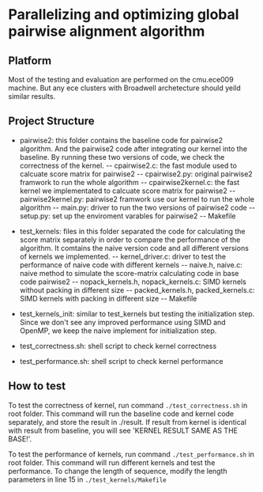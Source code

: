 # Parallelizing and optimizing global pairwise alignment algorithm

## Platform
Most of the testing and evaluation are performed on the cmu.ece009 machine. But any ece clusters with Broadwell archetecture should yeild similar results. 

## Project Structure
- pairwise2: this folder contains the baseline code for pairwise2 algorithm. And the pairwise2 code after integrating our kernel into the baseline. By running these two versions of code, we check the correctness of the kernel.
-- cpairwise2.c: the fast module used to calcuate score matrix for pairwise2 
-- cpairwise2.py: original pairwise2 framwork to run the whole algorithm
-- cpairwise2kernel.c: the fast kernel we implementated to calcuate score matrix for pairwise2 
-- pairwise2kernel.py: pairwise2 framwork use our kernel to run the whole algorithm
-- main.py: driver to run the two versions of pairwise2 code
-- setup.py: set up the enviroment varables for pairwise2 
-- Makefile

- test_kernels: files in this folder separated the code for calculating the score matrix separately in order to compare the performance of the algorithm. It comtains the naive version code and all different versions of kernels we implemented.
-- kernel_driver.c: driver to test the performance of naive code with different kernels
-- naive.h, naive.c: naive method to simulate the score-matrix calculating code in base code pairwise2
-- nopack_kernels.h, nopack_kernels.c: SIMD kernels without packing in different size
-- packed_kernels.h, packed_kernels.c: SIMD kernels with packing in different size
-- Makefile

- test_kernels_init: similar to test_kernels but testing the initialization step. Since we don't see any improved performance using SIMD and OpenMP, we keep the naive implement for initialization step. 

- test_correctness.sh: shell script to check kernel correctness
- test_performance.sh: shell script to check kernel performance

## How to test
To test the correctness of kernel, run command `./test_correctness.sh` in root folder.
This command will run the baseline code and kernel code separately, and store the result in ./result. 
If result from kernel is identical with result from baseline, you will see 'KERNEL RESULT SAME AS THE BASE!'.

To test the performance of kernels, run command `./test_performance.sh` in root folder.
This command will run different kernels and test the performance.
To change the length of sequence, modify the length parameters in line 15 in `./test_kernels/Makefile`